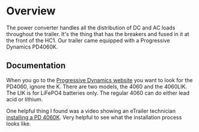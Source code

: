 # Overview

The power converter handles all the distribution of DC and AC loads throughout the trailer. It's the thing that has the breakers and fused in it at the front of the HC1. Our trailer came equipped with a Progressive Dynamics PD4060K.

## Documentation

When you go to the [Progressive Dynamics website](https://www.progressivedyn.com/support-manuals-troubleshooting-guides/) you want to look for the PD4060, ignore the K. There are two models, the 4060 and the 4060LIK. The LIK is for LiFePO4 batteries only. The regular 4060 can do either lead acid or lithium.

One helpful thing I found was a video showing an eTrailer technician [installing a PD 4060K](https://www.youtube.com/watch?v=OAo-t1nRLjw). Very helpful to see what the installation process looks like.
